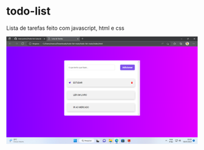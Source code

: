# todo-list
Lista de tarefas feito com javascript, html e css


<img src="https://github.com/marcusvinic2/todo-list/blob/main/Captura%20de%20Tela%20(3).png" />
